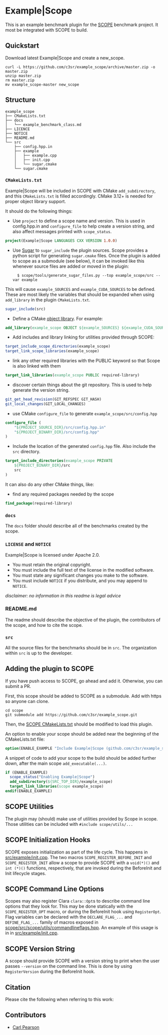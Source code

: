 # Example|Scope

This is an example benchmark plugin for the [SCOPE](github.com/rai-project/scope) benchmark project.
It most be integrated with SCOPE to build.

## Quickstart

Download latest Example|Scope and create a new_scope.

```
curl -L https://github.com/c3sr/example_scope/archive/master.zip -o master.zip
unzip master.zip
rm master.zip
mv example_scope-master new_scope
```

## Structure

```
example_scope
├── CMakeLists.txt
├── docs
│   └── example_benchmark_class.md
├── LICENCE
├── NOTICE
├── README.md
└── src
    ├── config.hpp.in
    ├── example
    │   ├── example.cpp
    │   ├── init.cpp
    │   └── sugar.cmake
    └── sugar.cmake
```

### `CMakeLists.txt`

Example|Scope will be included in SCOPE with CMake `add_subdirectory`, and this `CMakeLists.txt` is filled accordingly.
CMake 3.12+ is needed for proper object library support.

It should do the following things:
* Use `project` to define a scope name and version.
This is used in config.hpp.in and `configure_file` to help create a version string, and also affect messages printed with `scope_status`.
```cmake
project(Example|Scope LANGUAGES CXX VERSION 1.0.0)
```
* Use [Sugar](https://github.com/ruslo/sugar) to `sugar_include` the plugin sources.
Scope provides a python script for generating `sugar.cmake` files.
Once the plugin is added to scope as a submodule (see below), it can be invoked like this whenever source files are added or moved in the plugin:

        $ scope/tools/generate_sugar_files.py --top example_scope/src --var example

This will cause `example_SOURCES` and `example_CUDA_SOURCES` to be defined.
These are most likely the variables that should be expanded when using `add_library` in the plugin `CMakeLists.txt`.
```cmake
sugar_include(src)
```
* Define a CMake [object library](https://cmake.org/cmake/help/latest/command/add_library.html#id4). For example:
```cmake
add_library(example_scope OBJECT ${example_SOURCES} ${example_CUDA_SOURCES})
```
* Add includes and library linking for utilities provided through SCOPE:
```cmake
target_include_scope_directories(example_scope)
target_link_scope_libraries(example_scope)
```
* link any other required libraries with the PUBLIC keyword so that Scope is also linked with them
```cmake
target_link_libraries(example_scope PUBLIC required-library)
```
* discover certain things about the git repository.
This is used to help generate the version string.
```cmake
git_get_head_revision(GIT_REFSPEC GIT_HASH)
git_local_changes(GIT_LOCAL_CHANGES)
```
* use CMake `configure_file` to generate `example_scope/src/config.hpp`
```cmake
configure_file (
    "${PROJECT_SOURCE_DIR}/src/config.hpp.in"
    "${PROJECT_BINARY_DIR}/src/config.hpp"
)
```
* Include the location of the generated `config.hpp` file.
Also include the `src` directory.
```cmake
target_include_directories(example_scope PRIVATE
    ${PROJECT_BINARY_DIR}/src
    src
)
```

It can also do any other CMake things, like:
* find any required packages needed by the scope

```cmake
find_package(required-library)
```

### `docs`

The `docs` folder should describe all of the benchmarks created by the scope.

### `LICENSE` and `NOTICE`

Example|Scope is licensed under Apache 2.0.
* You must retain the original copyright.
* You must include the full text of the license in the modified software.
* You must state any significant changes you make to the software.
* You must include `NOTICE` if you distribute, and you may append to `NOTICE`.

*disclaimer: no information in this readme is legal advice*

### README.md

The readme should describe the objective of the plugin, the contributors of the scope, and how to cite the scope.

### `src`

All the source files for the benchmarks should be in `src`.
The organization within `src` is up to the developer.

## Adding the plugin to SCOPE

If you have push access to SCOPE, go ahead and add it.
Otherwise, you can submit a PR.

First, this scope should be added to SCOPE as a submodule.
Add with https so anyone can clone.

    cd scope
    git submodule add https://github.com/c3sr/example_scope.git

Then, the [SCOPE CMakeLists.txt](https://github.com/rai-project/scope/blob/master/CMakeLists.txt) should be modified to load this plugin.

An option to enable your scope should be added near the beginning of the CMakeLists.txt file:

```cmake
option(ENABLE_EXAMPLE "Include Example|Scope (github.com/c3sr/example_scope)" OFF)
```

A snippet of code to add your scope to the build should be added further down, after the main scope `add_executable(...)`.

```cmake
if (ENABLE_EXAMPLE)
  scope_status("Enabling Example|Scope")
  add_subdirectory(${SRC_TOP_DIR}/example_scope)
  target_link_libraries(scope example_scope)
endif(ENABLE_EXAMPLE)
```

## SCOPE Utilities

The plugin may (should) make use of utilities provided by Scope in scope.
Those utilities can be included with `#include scope/utils/...`

## SCOPE Initialization Hooks

SCOPE exposes initialization as part of the life cycle.
This happens in [src/example/init.cpp](src/example/init.cpp).
The two macros `SCOPE_REGISTER_BEFORE_INIT` and `SCOPE_REGISTER_INIT` allow a scope to provide SCOPE with a `void(*)()` and `int (*)()` functions, respectively, that are invoked during the BeforeInit and Init lifecycle stages.


## SCOPE Command Line Options

Scopes may also register Clara `clara::Opt`s to describe command line options that they look for.
This may be done statically with the `SCOPE_REGISTER_OPT` macro, or during the BeforeInit hook using `RegisterOpt`.
Flag variables can be declared with the `DECLARE_FLAG_...` and `DEFINE_FLAG_...` family of macros exposed in [scope/src/scope/utils/commandlineflags.hpp]().
An example of this usage is in in [src/example/init.cpp](src/example/init.cpp).


## SCOPE Version String

A scope should provide SCOPE with a version string to print when the user passes `--version` on the command line.
This is done by using `RegisterVersion` during the BeforeInit hook.

## Citation

Please cite the following when referring to this work:

## Contributors

* [Carl Pearson](mailto:pearson@illinois.edu)